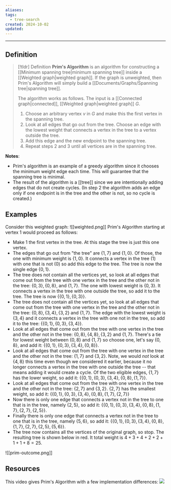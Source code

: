 ```yaml
---
aliases: 
tags:
  - tree-search
created: 2024-10-02
updated:
---
```

---
## Definition 

> [!tldr] Definition
> **Prim's Algorithm** is an algorithm for constructing a [[Minimum spanning tree|minimum spanning tree]] inside a [[Weighted graph|weighted graph]]. If the graph is unweighted, then Prim's Algorithm will simply build a [[Documents/Graphs/Spanning tree|spanning tree]]. 
> 
> The algorithm works as follows. The input is a [[Connected graph|connected]], [[Weighted graph|weighted graph]] $G$. 
> 1. Choose an arbitrary vertex $v$ in $G$ and make this the first vertex in the spanning tree.
> 2. Look at all edges that go out from the tree. Choose an edge with the lowest weight that connects a vertex in the tree to a vertex outside the tree.
> 3. Add this edge and the new endpoint to the spanning tree. 
> 4. Repeat steps 2 and 3 until all vertices are in the spanning tree. 
>

**Notes**: 
- Prim's algorithm is an example of a greedy algorithm since it chooses the minimum weight edge each time. This will guarantee that the spanning tree is minimal. 
- The result of the algorithm is a [[tree]] since we are intentionally adding edges that do not create cycles. (In step 2 the algorithm adds an edge only if one endpoint is in the tree and the other is not, so no cycle is created.)

## Examples 

Consider this weighted graph: 
![[weighted.png]]
Prim's Algorithm starting at vertex 1 would proceed as follows: 
- Make 1 the first vertex in the tree. At this stage the tree is just this one vertex. 
- The edges that go out from "the tree" are $\{1,7\}$ and $\{1,0\}$. Of those, the one with minimum weight is $\{1,0\}$. It connects a vertex in the tree (1) with one that is not (0) so add this edge to the tree. The tree is now the single edge $\{0,1\}$. 
- The tree does not contain all the vertices yet, so look at all edges that come out from the tree with one vertex in the tree and the other not in the tree: $\{0,3\}, \{0,8\},$ and $\{1,7\}$. The one with lowest weight is $\{0,3\}$. It connects a vertex in the tree with one outside the tree, so add it to the tree. The tree is now $\{\{0,1\}, \{0,3\}\}$. 
- The tree does not contain all the vertices yet, so look at all edges that come out from the tree with one vertex in the tree and the other not in the tree: $\{0,8\},\{3,4\}, \{3,2\}$ and $\{1,7\}$. The edge with the lowest weight is $\{3,4\}$ and it connects a vertex in the tree with one not in the tree, so add it to the tree: $\{\{0,1\}, \{0,3\}, \{3,4\}\}$. 
- Look at all edges that come out from the tree with one vertex in the tree and the other not in the tree: $\{0,8\},\{4,8\},\{3,2\}$ and $\{1,7\}$. There's a tie for lowest weight between $\{0,8\}$ and $\{1,7\}$ so choose one, let's say $\{0,8\}$, and add it: $\{\{0,1\}, \{0,3\}, \{3,4\}, \{0,8\}\}$. 
- Look at all edges that come out from the tree with one vertex in the tree and the other not in the tree: $\{1,7\}$ and $\{3,2\}$. Note, we would *not* look at $\{4,8\}$ this time even though we considered it earlier, because it no longer connects a vertex in the tree with one outside the tree -- that means adding it would create a cycle. Of the two eligible edges, $\{1,7\}$ has the lower weight, so add it: $\{\{0,1\}, \{0,3\}, \{3,4\}, \{0,8\}, \{1,7\}\}$. 
- Look at all edges that come out from the tree with one vertex in the tree and the other not in the tree: $\{2,7\}$ and $\{3,2\}$. $\{2,7\}$ has the smallest weight, so add it: $\{\{0,1\}, \{0,3\}, \{3,4\}, \{0,8\}, \{1,7\}, \{2,7\}\}$
- Now there is only one edge that connects a vertex not in the tree to one that is in the tree, namely $\{2,5\}$, so add it: $\{\{0,1\}, \{0,3\}, \{3,4\}, \{0,8\}, \{1,7\}, \{2,7\}, \{2,5\}\}$. 
- Finally there is only one edge that connects a vertex not in the tree to one that is in the tree, namely $\{5,6\}$, so add it: $\{\{0,1\}, \{0,3\}, \{3,4\}, \{0,8\}, \{1,7\}, \{2,7\}, \{2,5\}, \{5,6\}\}$. 
- The tree now contains all the vertices of the original graph, so stop. The resulting tree is shown below in red. It total weight is $4+3+4+2+2+1+1+8 = 25$. 

![[prim-outcome.png]]


## Resources 

This video gives Prim's Algorithm with a few implementation differences: 
![](https://www.youtube.com/watch?v=cplfcGZmX7I)


